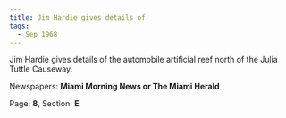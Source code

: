 ```yaml
---  
title: Jim Hardie gives details of  
tags:  
  - Sep 1968  
---  
```

  
Jim Hardie gives details of the automobile artificial reef north of the Julia Tuttle Causeway.  
  
Newspapers: **Miami Morning News or The Miami Herald**  
  
Page: **8**, Section: **E** 
